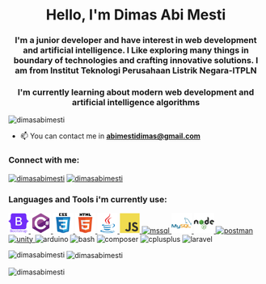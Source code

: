 <h1 align="center">Hello, I'm Dimas Abi Mesti</h1>
<h3 align="center">I'm a junior developer and have interest in web development and artificial intelligence. I Like exploring many things in boundary of technologies and crafting innovative solutions. I am from Institut Teknologi Perusahaan Listrik Negara-ITPLN</h3>
<h3 align="center">I'm currently learning about modern web development and artificial intelligence algorithms</h3>

<p align="left"> <img src="https://komarev.com/ghpvc/?username=dimasssaja&label=Profile%20views&color=0e75b6&style=flat" alt="dimasabimesti" /> </p>

- 📫 You can contact me in **abimestidimas@gmail.com**

<h3 align="left">Connect with me:</h3>
<p align="left">
<a href="https://www.linkedin.com/in/dimas-abi-mesti-0158352a1/" target="blank"><img align="center" src="https://raw.githubusercontent.com/rahuldkjain/github-profile-readme-generator/master/src/images/icons/Social/linked-in-alt.svg" alt="dimasabimesti" height="30" width="40" /></a>
<a href="https://www.instagram.com/dimasabimesti/" target="blank"><img align="center" src="https://raw.githubusercontent.com/rahuldkjain/github-profile-readme-generator/master/src/images/icons/Social/instagram.svg" alt="dimasabimesti" height="30" width="40" /></a>
</p>

<h3 align="left">Languages and Tools i'm currently use:</h3>
<p align="left"><a href="https://getbootstrap.com" target="_blank" rel="noreferrer"> <img src="https://raw.githubusercontent.com/devicons/devicon/master/icons/bootstrap/bootstrap-plain-wordmark.svg" alt="bootstrap" width="40" height="40"/> </a> <a href="https://www.w3schools.com/cs/" target="_blank" rel="noreferrer"> <img src="https://raw.githubusercontent.com/devicons/devicon/master/icons/csharp/csharp-original.svg" alt="csharp" width="40" height="40"/> </a> <a href="https://www.w3schools.com/css/" target="_blank" rel="noreferrer"> <img src="https://raw.githubusercontent.com/devicons/devicon/master/icons/css3/css3-original-wordmark.svg" alt="css3" width="40" height="40"/> </a> <a href="https://www.w3.org/html/" target="_blank" rel="noreferrer"> <img src="https://raw.githubusercontent.com/devicons/devicon/master/icons/html5/html5-original-wordmark.svg" alt="html5" width="40" height="40"/> </a> <a href="https://www.java.com" target="_blank" rel="noreferrer"> <img src="https://raw.githubusercontent.com/devicons/devicon/master/icons/java/java-original.svg" alt="java" width="40" height="40"/> </a> <a href="https://developer.mozilla.org/en-US/docs/Web/JavaScript" target="_blank" rel="noreferrer"> <img src="https://raw.githubusercontent.com/devicons/devicon/master/icons/javascript/javascript-original.svg" alt="javascript" width="40" height="40"/> </a> <a href="https://www.microsoft.com/en-us/sql-server" target="_blank" rel="noreferrer"> <img src="https://www.svgrepo.com/show/303229/microsoft-sql-server-logo.svg" alt="mssql" width="40" height="40"/> </a> <a href="https://www.mysql.com/" target="_blank" rel="noreferrer"> <img src="https://raw.githubusercontent.com/devicons/devicon/master/icons/mysql/mysql-original-wordmark.svg" alt="mysql" width="40" height="40"/> </a> <a href="https://nodejs.org" target="_blank" rel="noreferrer"> <img src="https://raw.githubusercontent.com/devicons/devicon/master/icons/nodejs/nodejs-original-wordmark.svg" alt="nodejs" width="40" height="40"/> </a> <a href="https://postman.com" target="_blank" rel="noreferrer"> <img src="https://www.vectorlogo.zone/logos/getpostman/getpostman-icon.svg" alt="postman" width="40" height="40"/> </a> <a href="https://unity.com/" target="_blank" rel="noreferrer"> <img src="https://www.vectorlogo.zone/logos/unity3d/unity3d-icon.svg" alt="unity" width="40" height="40"/> </a> <img src="https://cdn.jsdelivr.net/gh/devicons/devicon@latest/icons/arduino/arduino-original-wordmark.svg" alt="arduino" width="40" height="40" /> <img src="https://cdn.jsdelivr.net/gh/devicons/devicon@latest/icons/bash/bash-original.svg" alt="bash" width="40" height="40" /> <img src="https://cdn.jsdelivr.net/gh/devicons/devicon@latest/icons/composer/composer-original.svg" alt="composer" width="40" height="40" /> 
<img src="https://cdn.jsdelivr.net/gh/devicons/devicon@latest/icons/cplusplus/cplusplus-original.svg" alt="cplusplus" width="40" height="40"/> <img src="https://cdn.jsdelivr.net/gh/devicons/devicon@latest/icons/laravel/laravel-original-wordmark.svg" alt="laravel" width="40" height="40" /> </p>

<p><img align="left" src="https://github-readme-stats.vercel.app/api/top-langs?username=dimasssaja&show_icons=true&locale=en&layout=compact" alt="dimasabimesti" /></p>

<p>&nbsp;<img align="center" src="https://github-readme-stats.vercel.app/api?username=dimasssaja&show_icons=true&locale=en" alt="dimasabimesti" /></p>

<p><img align="center" src="https://github-readme-streak-stats.herokuapp.com/?user=dimasssaja&" alt="dimasabimesti" /></p>
